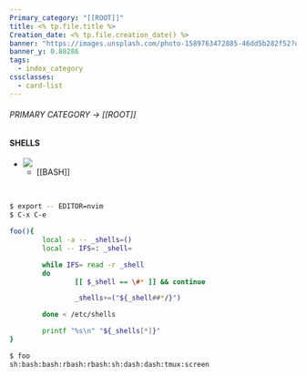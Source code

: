 ```yaml
---
Primary_category: "[[ROOT]]"
title: <% tp.file.title %>
Creation_date: <% tp.file.creation_date() %>
banner: "https://images.unsplash.com/photo-1589763472885-46dd5b282f52?q=80&w=1748&auto=format&fit=crop&ixlib=rb-4.0.3&ixid=M3wxMjA3fDB8MHxwaG90by1wYWdlfHx8fGVufDB8fHx8fA%3D%3D"
banner_y: 0.88286
tags:
  - index_category
cssclasses:
  - card-list
---
```

###### PRIMARY CATEGORY → [[ROOT]]

#### SHELLS

- ![](https://img.freepik.com/premium-photo/robot-with-hoodie-that-says-robot-it_937795-644.jpg)
	- [[BASH]]

<br>

```bash
$ export -- EDITOR=nvim
$ C-x C-e
```
```bash
foo(){
        local -a -- _shells=()
        local -- IFS=: _shell=

        while IFS= read -r _shell
        do
                [[ $_shell == \#* ]] && continue

                _shells+=("${_shell##*/}")

        done < /etc/shells

        printf "%s\n" "${_shells[*]}"
}
```
```bash
$ foo
sh:bash:bash:rbash:rbash:sh:dash:dash:tmux:screen
```